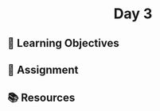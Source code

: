 <h1 align="center">
   Day 3
</h1>

<h3 align="center">

</h3>

## 🎯 Learning Objectives

## 📔 Assignment

## 📚 Resources
